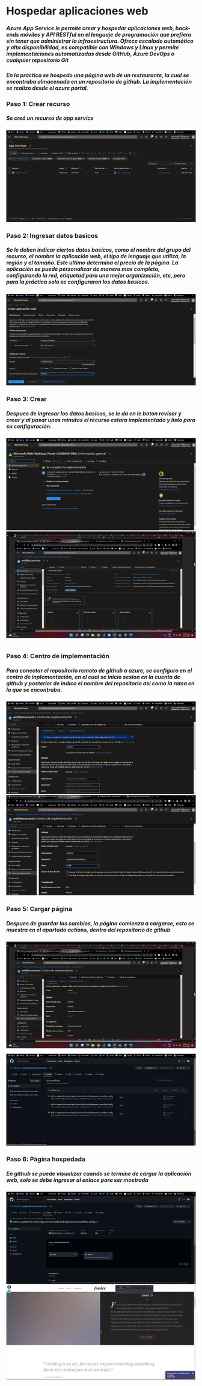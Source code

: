 # Hospedar aplicaciones web

##### Azure App Service le permite **crear y hospedar aplicaciones web, back-ends móviles y API RESTful** en el lenguaje de programación que prefiera sin tener que administrar la infraestructura. Ofrece escalado automático y alta disponibilidad, es compatible con Windows y Linux y permite implementaciones automatizadas desde GitHub, Azure DevOps o cualquier repositorio Git

##### En la práctica se hospedo una página web de un restaurante, la cual se encontraba almacenada en un repositorio de github. La implementación se realizo desde el azure portal.

### Paso 1: Crear recurso
##### Se creó un recurso de app service
![](/src/P1.png)

### Paso 2: Ingresar datos basicos
##### Se le deben indicar ciertos datos basicos, como el nombre del grupo del recurso, el nombre la aplicación web, el tipo de lenguaje que utiliza, la región y el tamaño. Este ultimo determina el precio de la página. La aplicación se puede perzonalizar de manera mas completa, configurando la red, etiquetad para una mejor organización, etc, pero para la práctica solo se configuraron los datos basicos. 
![](/src/P2.png)

### Paso 3: Crear
##### Despues de ingresar los datos basicos, se le da en le boton revisar y crear y al pasar unos minutos el recurso estara implementado y listo para su configuración.
![](/src/P3.png)
![](/src/P3.1.png)

### Paso 4: Centro de implementación
##### Para conectar el repositorio remoto de github a azure, se configuro en el centro de inplementación, en el cual se inicio sesion en la cuenta de github y posterior de indico el nombre del repositorio asi como la rama en la que se encontraba.
![](/src/P4.png)
![](/src/P4.1.png)

### Paso 5: Cargar página
##### Despues de guardar los cambios, la página comienza a cargarse, esto se muestra en el apartado actions, dentro del repositorio de github
![](/src/P5.png)
![](/src/P5.1.png)

### Paso 6: Página hospedada
##### En github se puede visualizar cuando se termine de cargar la aplicación web, solo se debe ingresar al enlace para ser mostrada 
![](/src/P6.png)
![](/src/P6.1.png)